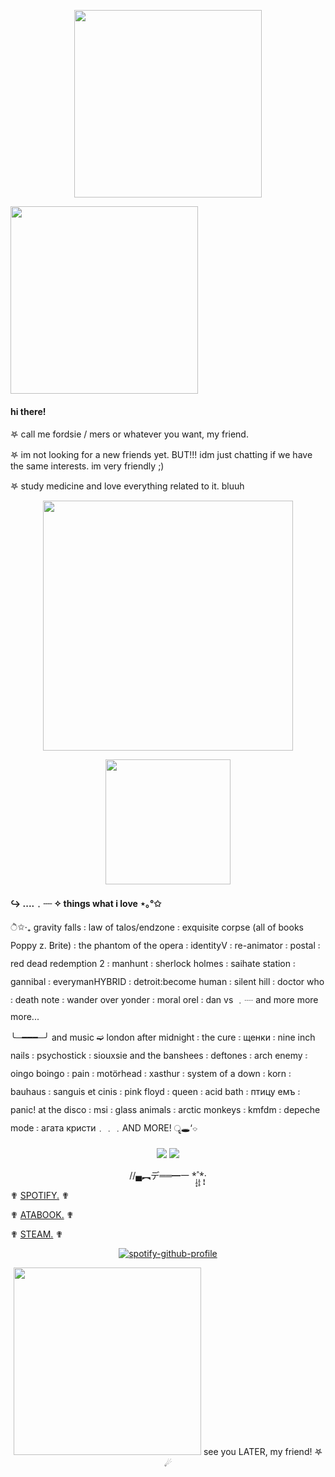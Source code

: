 <p align="center">
    <img width="300" src="https://github.com/user-attachments/assets/8b78d7d6-3d08-4db7-b37c-149400b4c512" >
</p>

<p align="left">
     <img width="300" src=https://github.com/user-attachments/assets/13cc3aac-80ed-4ebd-bf34-ba05ccf03345 >
</p>


#### hi there!

𖤐 call me fordsie / mers or whatever you want, my friend.

𖤐 im not looking for a new friends yet. BUT!!! idm just chatting if we have the same interests. im very friendly ;)

𖤐 study medicine and love everything related to it. bluuh

<p align="center">
    <img width="400" src="https://github.com/user-attachments/assets/3de8ca53-56cd-4b6c-a60f-f87988389c59" >
</p> 
<p align="center">
    <img width="200" src=https://github.com/user-attachments/assets/0f4707b2-9b66-4ce1-8c73-c0a80d46bc7c >
</p> 

#### ↪︎︎︎︎︎︎︎︎  ....﹒┈ ✧︎ ︎︎︎︎︎︎things what i love ⋆｡°✩ 
 
ੈ✩‧₊ gravity falls ꧇ law of talos/endzone ꧇ exquisite corpse (all of books Poppy z. Brite) ꧇  the phantom of the opera ꧇ identityV ꧇ re-animator ꧇ postal ꧇ red dead redemption 2 ꧇ manhunt ꧇ sherlock holmes ꧇ saihate station ꧇ gannibal ꧇ everymanHYBRID ꧇ detroit:become human ꧇ silent hill ꧇ doctor who ꧇ death note ꧇ wander over yonder ꧇ moral orel ꧇ dan vs ﹒┈ and more more more...
 
╰─━━━─╯ and music ➫ london after midnight ꧇ the cure ꧇ щенки ꧇ nine inch nails ꧇ psychostick ꧇ siouxsie and the banshees ꧇ deftones ꧇ arch enemy ꧇ oingo boingo ꧇ pain ꧇ motörhead ꧇ xasthur ꧇ system of a down ꧇ korn ꧇ bauhaus ꧇ sanguis et cinis ꧇ pink floyd ꧇ queen ꧇ acid bath ꧇ птицу емъ ꧇ panic! at the disco ꧇ msi ꧇ glass animals ꧇ arctic monkeys ꧇ kmfdm ꧇ depeche mode ꧇ агата кристи﹒﹒﹒AND MORE! ॄ🕳‘⌔

<p align="center">
<img src="https://github.com/user-attachments/assets/c740cfee-0e08-4c43-8003-598486a4fff2" /> <img src="https://github.com/user-attachments/assets/d6f4b96a-3fab-4a7d-b156-a0fed8187244" /> 
</p> 

<p align="center">
   //▄︻デ══━一  *̩̩̥͙˚̩̥̩̥*̩̩͙‧͙
</p>

✟ [SPOTIFY.](https://open.spotify.com/playlist/0y00ZvDVxUW9JkvZlU57BC?si=En5grbxdQ_WuzmxI9P8VNw) ✟

✟ [ATABOOK.](https://fordiseee.atabook.org/) ✟ 

✟ [STEAM.](https://steamcommunity.com/id/penyatopchik) ✟

<div align="center">
  
[![spotify-github-profile](https://spotify-github-profile.kittinanx.com/api/view?uid=31yc3xmkc5m4w3fm5p2o4gm367gq&cover_image=true&theme=novatorem&show_offline=false&background_color=121212&interchange=false&bar_color=a00e0e&bar_color_cover=false)](https://github.com/kittinan/spotify-github-profile)
</div>

<p align="center">
    <img width="300" src="https://github.com/user-attachments/assets/fe02250b-c1c8-43b7-8b8f-57cc6e24ae3d" > see you LATER, my friend! 𖤐 ☄︎
</p>

